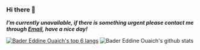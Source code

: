 <!--Themes: https://github.com/anuraghazra/github-readme-stats-->
### Hi there 👋

***I'm currently unavailable, if there is something urgent please contact me through <a href="mailto:ouaichbadereddine@gmail.com">Email</a>, have a nice day!***


<!-- - 🔭My name is Bader, I just graduated IT Development Techniques from [OFPPT](https://www.ofppt.ma/en/institutions/specialized-institute-applied-technology-ntic-sidi-maarouf-casablanca)-->
<!-- - 🔭 I’m currently studying IT Development at [OFPPT](https://www.ofppt.ma/en/institutions/specialized-institute-applied-technology-ntic-sidi-maarouf-casablanca)-->
<!-- -🌱 I’m currently learning and practicing C/C++, Mobile development using Flutter Dart and Desktop development with Qt6 (not all at once but its a fun routine breaker!)-->
<!-- - 👯 I’m looking to collaborate on games, game engines, mobile apps and any C/C++ projects! -->
<!-- -🐱 Favorite animal: Floppa! -->
<!-- - ⚡ True fact: "When it works efficiently without problems, nobody notices it". Bjarne Stroustrup -->
<!-- - ⚡ Fun fact: Men with beard are actually just Men without beard -->
<!-- - 📫 How to reach me: [@Website](https://badereddineouaich.herokuapp.com/) or email badereddineouaich@gmail.com -->


<!--
- 🔭My name is Bader, I just graduated IT Development Techniques from [OFPPT](https://www.ofppt.ma/en/institutions/specialized-institute-applied-technology-ntic-sidi-maarouf-casablanca), meanwhile improving my problem solving skills by working on a basic game engine called the [PGE!](https://github.com/BaderEddineOuaich/PGE) (Pragmatic Game Engine) 🔭 I’m currently studying IT Development at [OFPPT](https://www.ofppt.ma/en/institutions/specialized-institute-applied-technology-ntic-sidi-maarouf-casablanca, meanwhile improving my problem solving skills by working on a basic game engine called the [PGE!](https://github.com/BaderEddineOuaich/PGE) (Pragmatic Game Engine)
- 🌱 I’m currently learning and practicing C/C++, Mobile development using Flutter Dart and Desktop development with Qt6 (not all at once but its a fun routine breaker!)
- 👯 I’m looking to collaborate on games, game engines, mobile apps and any C/C++ projects!
- 🐱 Favorite animal: Floppa!
- ⚡ True fact: "When it works efficiently without problems, nobody notices it". Bjarne Stroustrup 
- ⚡ Fun fact: Men with beard are actually just Men without beard 
- 📫 How to reach me: [@Website](https://badereddineouaich.herokuapp.com/) or email badereddineouaich@gmail.com 
-->

<!--BEFORE VERCEL ISSUE
![Bader Eddine Ouaich's github stats](https://github-readme-stats.vercel.app/api?username=BaderEddineOuaich&show_icons=true&theme=react)
-->
<!--[![Bader Eddine Ouaich's github stats](https://github-readme-stats.vercel.app/api?username=BaderEddineOuaich&show_icons=true)](https://github.com/anuraghazra/github-readme-stats)-->

<!--BEFORE VERCEL ISSUE
[![Bader Eddine Ouaich's top langs](https://github-readme-stats.vercel.app/api/top-langs/?username=BaderEddineOuaich&layout=compact&theme=react)](https://github.com/anuraghazra/github-readme-stats)
-->


<!-- Github stats (A+...)
![Bader Eddine Ouaich's github stats](https://github-readme-stats.vercel.app/api?username=BaderEddineOuaich&layout=compact&theme=react&hide=css,html&show_icons=true&count_private=true)
-->
[![Bader Eddine Ouaich's top 6 langs](https://github-readme-stats.vercel.app/api/top-langs/?username=BaderEddineOuaich&layout=compact&theme=react&hide=css,html&langs_count=6)](https://github.com/anuraghazra/github-readme-stats) ![Bader Eddine Ouaich's github stats](https://github-readme-stats.vercel.app/api?username=BaderEddineOuaich&layout=compact&theme=react&hide=css,html&show_icons=true&count_private=true)
<!--
[![Bader Eddine Ouaich's wakatime stats](https://github-readme-stats.vercel.app/api/wakatime?username=BaderEddineOuaich)](https://github.com/anuraghazra/github-readme-stats)
-->


<!--Visitors username.reponame
<p align=center>                           
  <img align=center  src="https://visitor-badge.laobi.icu/badge?page_id=BaderEddineOuaich.BaderEddineOuaich" alt="Visitors">                     
</p>
-->
<!--
![](https://komarev.com/ghpvc/?username=BaderEddineOuaich&color=F34B7D&style=plastic&label=welcome-visitor-number)
-->
